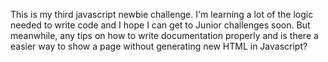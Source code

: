 This is my third javascript newbie challenge. I'm learning a lot of the logic needed to write code and I hope I can get to Junior challenges soon. But meanwhile, any tips on how to write documentation properly and is there a easier way to show a page without generating new HTML in Javascript?